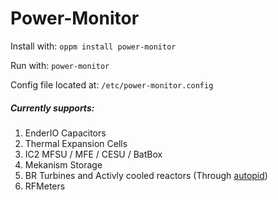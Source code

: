 # Power-Monitor
Install with: `oppm install power-monitor`

Run with: `power-monitor`

Config file located at: `/etc/power-monitor.config`

##### Currently supports:

1. EnderIO Capacitors
2. Thermal Expansion Cells
3. IC2 MFSU / MFE / CESU / BatBox
4. Mekanism Storage
5. BR Turbines and Activly cooled reactors (Through [autopid](https://github.com/OpenPrograms/SuPeRMiNoR2-Programs/tree/master/autopid))
6. RFMeters
